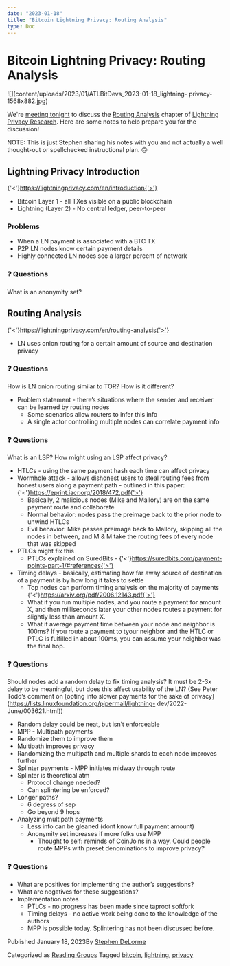 ```yaml
---
date: "2023-01-18"
title: "Bitcoin Lightning Privacy: Routing Analysis"
type: Doc
---
```

# Bitcoin Lightning Privacy: Routing Analysis

![](content/uploads/2023/01/ATLBitDevs_2023-01-18_lightning-
privacy-1568x882.jpg)

We're [meeting
tonight](https://www.meetup.com/atlantabitdevs/events/290912698/) to discuss
the [Routing Analysis](https://lightningprivacy.com/en/routing-analysis)
chapter of [Lightning Privacy
Research](https://lightningprivacy.com/en/introduction). Here are some notes
to help prepare you for the discussion!

NOTE: This is just Stephen sharing his notes with you and not actually a well
thought-out or spellchecked instructional plan. 🙃

## Lightning Privacy Introduction

{'<'}https://lightningprivacy.com/en/introduction{'>'}

  * Bitcoin Layer 1 - all TXes visible on a public blockchain
  * Lightning (Layer 2) - No central ledger, peer-to-peer

### Problems

  * When a LN payment is associated with a BTC TX
  * P2P LN nodes know certain payment details
  * Highly connected LN nodes see a larger percent of network

### ❓ Questions

What is an anonymity set?

## Routing Analysis

{'<'}https://lightningprivacy.com/en/routing-analysis{'>'}

  * LN uses onion routing for a certain amount of source and destination privacy

### ❓ Questions

How is LN onion routing similar to TOR? How is it different?

  * Problem statement - there’s situations where the sender and receiver can be learned by routing nodes
    * Some scenarios allow routers to infer this info
    * A single actor controlling multiple nodes can correlate payment info

### ❓ Questions

What is an LSP? How might using an LSP affect privacy?

  * HTLCs - using the same payment hash each time can affect privacy
  * Wormhole attack - allows dishonest users to steal routing fees from honest users along a payment path - outlined in this paper: [](https://eprint.iacr.org/2018/472.pdf){'<'}https://eprint.iacr.org/2018/472.pdf{'>'}
    * Basically, 2 malicious nodes (Mike and Mallory) are on the same payment route and collaborate
    * Normal behavior: nodes pass the preimage back to the prior node to unwind HTLCs
    * Evil behavior: Mike passes preimage back to Mallory, skipping all the nodes in between, and M & M take the routing fees of every node that was skipped
  * PTLCs might fix this
    * PTLCs explained on SuredBits - [](https://suredbits.com/payment-points-part-1/#references){'<'}https://suredbits.com/payment-points-part-1/#references{'>'}
  * Timing delays - basically, estimating how far away source of destination of a payment is by how long it takes to settle
    * Top nodes can perform timing analysis on the majority of payments [](https://arxiv.org/pdf/2006.12143.pdf){'<'}https://arxiv.org/pdf/2006.12143.pdf{'>'}
    * What if you run multiple nodes, and you route a payment for amount X, and then milliseconds later your other nodes routes a payment for slightly less than amount X.
    * What if average payment time between your node and neighbor is 100ms? If you route a payment to tyour neighbor and the HTLC or PTLC is fulfilled in about 100ms, you can assume your neighbor was the final hop.

### ❓ Questions

Should nodes add a random delay to fix timing analysis? It must be 2-3x delay
to be meaningful, but does this affect usability of the LN? (See Peter Todd’s
comment on [opting into slower payments for the sake of
privacy](https://lists.linuxfoundation.org/pipermail/lightning-
dev/2022-June/003621.html))

  * Random delay could be neat, but isn’t enforceable
  * MPP - Multipath payments
  * Randomize them to improve them
  * Multipath improves privacy
  * Randomizing the multipath and multiple shards to each node improves further
  * Splinter payments - MPP initiates midway through route
  * Splinter is theoretical atm
    * Protocol change needed?
    * Can splintering be enforced?
  * Longer paths?
    * 6 degress of sep
    * Go beyond 9 hops
  * Analyzing multipath payments
    * Less info can be gleaned (dont know full payment amount)
    * Anonymity set increases if more folks use MPP
      * Thought to self: reminds of CoinJoins in a way. Could people route MPPs with preset denominations to improve privacy?

### ❓ Questions

  * What are positives for implementing the author’s suggestions?
  * What are negatives for these suggestions?
  * Implementation notes
    * PTLCs - no progress has been made since taproot softfork
    * Timing delays - no active work being done to the knowledge of the authors
    * MPP is possible today. Splintering has not been discussed before.

[](https://www.meetup.com/atlantabitdevs/events/290912698/attendees/)

Published January 18, 2023By [Stephen DeLorme](author/stephen/index.html)

Categorized as [Reading Groups](category/reading-groups/index.html) Tagged
[bitcoin](tag/bitcoin/index.html), [lightning](tag/lightning/index.html),
[privacy](tag/privacy/index.html)

#